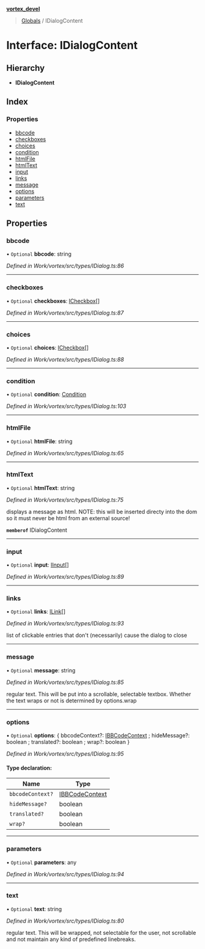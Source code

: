 **[vortex_devel](../README.md)**

> [Globals](../globals.md) / IDialogContent

# Interface: IDialogContent

## Hierarchy

* **IDialogContent**

## Index

### Properties

* [bbcode](idialogcontent.md#bbcode)
* [checkboxes](idialogcontent.md#checkboxes)
* [choices](idialogcontent.md#choices)
* [condition](idialogcontent.md#condition)
* [htmlFile](idialogcontent.md#htmlfile)
* [htmlText](idialogcontent.md#htmltext)
* [input](idialogcontent.md#input)
* [links](idialogcontent.md#links)
* [message](idialogcontent.md#message)
* [options](idialogcontent.md#options)
* [parameters](idialogcontent.md#parameters)
* [text](idialogcontent.md#text)

## Properties

### bbcode

• `Optional` **bbcode**: string

*Defined in Work/vortex/src/types/IDialog.ts:86*

___

### checkboxes

• `Optional` **checkboxes**: [ICheckbox](icheckbox.md)[]

*Defined in Work/vortex/src/types/IDialog.ts:87*

___

### choices

• `Optional` **choices**: [ICheckbox](icheckbox.md)[]

*Defined in Work/vortex/src/types/IDialog.ts:88*

___

### condition

• `Optional` **condition**: [Condition](../globals.md#condition)

*Defined in Work/vortex/src/types/IDialog.ts:103*

___

### htmlFile

• `Optional` **htmlFile**: string

*Defined in Work/vortex/src/types/IDialog.ts:65*

___

### htmlText

• `Optional` **htmlText**: string

*Defined in Work/vortex/src/types/IDialog.ts:75*

displays a message as html.
NOTE: this will be inserted directy
into the dom so it must never be html from
an external source!

**`memberof`** IDialogContent

___

### input

• `Optional` **input**: [IInput](iinput.md)[]

*Defined in Work/vortex/src/types/IDialog.ts:89*

___

### links

• `Optional` **links**: [ILink](ilink.md)[]

*Defined in Work/vortex/src/types/IDialog.ts:93*

list of clickable entries that don't (necessarily) cause the dialog to close

___

### message

• `Optional` **message**: string

*Defined in Work/vortex/src/types/IDialog.ts:85*

regular text. This will be put into a scrollable, selectable textbox.
Whether the text wraps or not is determined by options.wrap

___

### options

• `Optional` **options**: { bbcodeContext?: [IBBCodeContext](ibbcodecontext.md) ; hideMessage?: boolean ; translated?: boolean ; wrap?: boolean  }

*Defined in Work/vortex/src/types/IDialog.ts:95*

#### Type declaration:

Name | Type |
------ | ------ |
`bbcodeContext?` | [IBBCodeContext](ibbcodecontext.md) |
`hideMessage?` | boolean |
`translated?` | boolean |
`wrap?` | boolean |

___

### parameters

• `Optional` **parameters**: any

*Defined in Work/vortex/src/types/IDialog.ts:94*

___

### text

• `Optional` **text**: string

*Defined in Work/vortex/src/types/IDialog.ts:80*

regular text. This will be wrapped, not selectable for the user,
not scrollable and not maintain any kind of predefined linebreaks.
